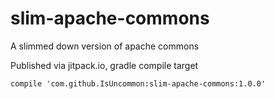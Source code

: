 # slim-apache-commons
A slimmed down version of apache commons

Published via jitpack.io, gradle compile target

```
compile 'com.github.IsUncommon:slim-apache-commons:1.0.0'
```
